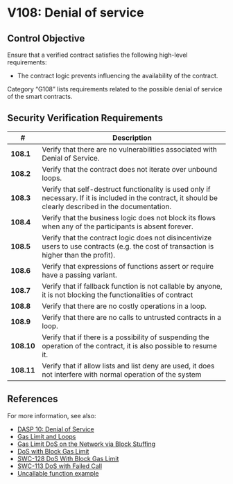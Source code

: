 # V108: Denial of service

## Control Objective

Ensure that a verified contract satisfies the following high-level requirements:
* The contract logic prevents influencing the availability of the contract.

Category “G108” lists requirements related to the possible denial of service of the smart contracts.

## Security Verification Requirements

| # | Description |
| --- | --- |
| **108.1** | Verify that there are no vulnerabilities associated with Denial of Service. | 
| **108.2** | Verify that the contract does not iterate over unbound loops.  | 
| **108.3** | Verify that self-destruct functionality is used only if necessary.  If it is included in the contract, it should be clearly described in the documentation. | 
| **108.4** | Verify that the business logic does not block its flows when any of the participants is absent forever. | 
| **108.5** | Verify that the contract logic does not disincentivize users to use contracts (e.g. the cost of transaction is higher than the profit). | 
| **108.6** | Verify that expressions of functions assert or require have a passing variant. | 
| **108.7** | Verify that if fallback function is not callable by anyone, it is not blocking the functionalities of contract |
| **108.8** | Verify that there are no costly operations in a loop. | 
| **108.9** | Verify that there are no calls to untrusted contracts in a loop. | 
| **108.10** | Verify that if there is a possibility of suspending the operation of the contract, it is also possible to resume it. | 
| **108.11** | Verify that if allow lists and list deny are used, it does not interfere with normal operation of the system | 

## References

For more information, see also:

* [DASP 10: Denial of Service](https://www.dasp.co/#item-5)
* [Gas Limit and Loops](https://solidity.readthedocs.io/en/v0.5.10/security-considerations.html#gas-limit-and-loops)
* [Gas Limit DoS on the Network via Block Stuffing](https://consensys.github.io/smart-contract-best-practices/known_attacks/#gas-limit-dos-on-the-network-via-block-stuffing)
* [DoS with Block Gas Limit](https://consensys.github.io/smart-contract-best-practices/known_attacks/#dos-with-block-gas-limit)
* [SWC-128 DoS With Block Gas Limit](https://smartcontractsecurity.github.io/SWC-registry/docs/SWC-128)
* [SWC-113 DoS with Failed Call](https://smartcontractsecurity.github.io/SWC-registry/docs/SWC-113)
* [Uncallable function example](https://github.com/ethereum/EIPs/issues/820#issuecomment-454021564)